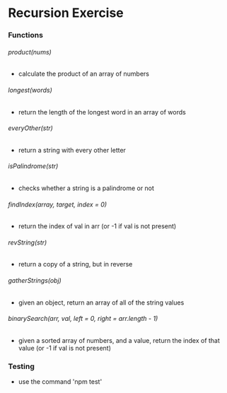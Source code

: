 # Recursion Exercise

### Functions
###### product(nums)
- calculate the product of an array of numbers

###### longest(words)
- return the length of the longest word in an array of words

###### everyOther(str)
- return a string with every other letter

###### isPalindrome(str)
- checks whether a string is a palindrome or not

###### findIndex(array, target, index = 0)
- return the index of val in arr (or -1 if val is not present)

###### revString(str)
- return a copy of a string, but in reverse

###### gatherStrings(obj)
- given an object, return an array of all of the string values

###### binarySearch(arr, val, left = 0, right = arr.length - 1)
- given a sorted array of numbers, and a value, return the index of that value (or -1 if val is not present)

### Testing 
- use the command 'npm test'
